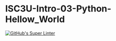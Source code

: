 # ISC3U-Intro-03-Python-Hellow_World

[![GitHub's Super Linter](https://github.com/mark-mcgarrity/ISC3U-Intro-03-Python-Hellow_World/workflows/GitHub's%20Super%20Linter/badge.svg)](https://github.com/mark-mcgarrity/ISC3U-Intro-03-Python-Hellow_World/actions)
